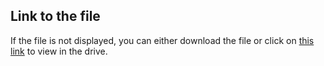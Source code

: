 ## Link to the file

If the file is not displayed, you can either download the file or click on [this link](https://docs.google.com/document/d/1LwtER4f5Wv3LqzR34AaYgFGIeCHlFWkSOPAjijEq7nc/edit?usp=sharing) to view in the drive. 

